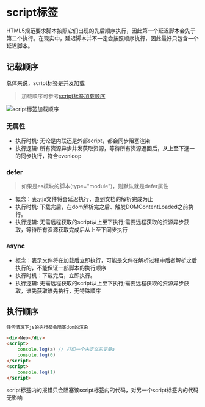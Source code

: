 # script标签
HTML5规范要求脚本按照它们出现的先后顺序执行，因此第一个延迟脚本会先于第二个执行。在现实中，延迟脚本并不一定会按照顺序执行，因此最好只包含一个延迟脚本。

## 记载顺序
总体来说，script标签是并发加载

> 加载顺序可参考[script标签加载顺序](https://juejin.cn/post/6913156226008711182)

![script标签加载顺序](http://imgcdn.somebodyelse.cn/blog-imgs/origin-js/origin-script/v2-script1.jpg)


### 无属性
* 执行时机: 无论是内联还是外部script，都会同步阻塞渲染
* 执行逻辑: 所有资源异步并发获取资源，等待所有资源返回后，从上至下逐一的同步执行，符合evenloop

### defer
> 如果是es模块的脚本(type="module")，则默认就是defer属性
* 概念：表示js文件将会延迟执行，直到文档的解析完成为止
* 执行时机: 下载完后，在dom解析完之后、触发DOMContentLoaded之前执行。
* 执行逻辑: 无需远程获取的script从上至下执行;需要远程获取的资源异步获取，等待所有资源获取完成后从上至下同步执行

### async
* 概念：表示文件将在加载后立即执行，可能是文件在解析过程中后者解析之后执行的，不能保证一部脚本的执行顺序
* 执行时机：下载完后，立即执行。
* 执行逻辑: 无需远程获取的script从上至下执行;需要远程获取的资源异步获取，谁先获取谁先执行，无特殊顺序



## 执行顺序
`任何情况下js的执行都会阻塞dom的渲染`

```html
<div>Neo</div>
<script>
    console.log(a) // 打印一个未定义的变量a
    console.log(0)
</script>
<script>
    console.log(1)
</script>

```
script标签内的报错只会阻塞该script标签内的代码，对另一个script标签内的代码无影响
